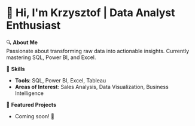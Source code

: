 # 👋 Hi, I'm Krzysztof | Data Analyst Enthusiast

🔍 **About Me**  
Passionate about transforming raw data into actionable insights. Currently mastering SQL, Power BI, and Excel.  

🚀 **Skills**  
- **Tools**: SQL, Power BI, Excel, Tableau  
- **Areas of Interest**: Sales Analysis, Data Visualization, Business Intelligence  

📂 **Featured Projects**  
- Coming soon! 🚀
